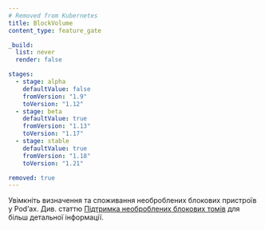 ```yaml
---
# Removed from Kubernetes
title: BlockVolume
content_type: feature_gate

_build:
  list: never
  render: false

stages:
  - stage: alpha 
    defaultValue: false
    fromVersion: "1.9"
    toVersion: "1.12"
  - stage: beta 
    defaultValue: true
    fromVersion: "1.13"
    toVersion: "1.17"    
  - stage: stable
    defaultValue: true
    fromVersion: "1.18"
    toVersion: "1.21"    

removed: true
---
```

Увімкніть визначення та споживання необроблених блокових пристроїв у Podʼах. Див. статтю [Підтримка необроблених блокових томів](/docs/concepts/storage/persistent-volumes/#raw-block-volume-support) для більш детальної інформації.
